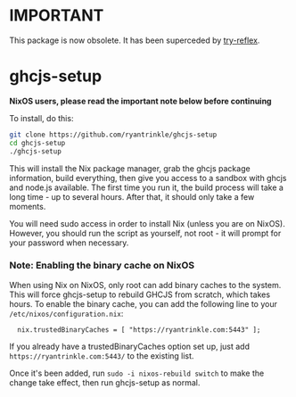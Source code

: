 IMPORTANT
=========

This package is now obsolete.  It has been superceded by [try-reflex](https://github.com/ryantrinkle/try-reflex).

ghcjs-setup
===========

**NixOS users, please read the important note below before continuing**

To install, do this:

```bash
git clone https://github.com/ryantrinkle/ghcjs-setup
cd ghcjs-setup
./ghcjs-setup
```

This will install the Nix package manager, grab the ghcjs package information, build everything, then give you access to a sandbox with ghcjs and node.js available.  The first time you run it, the build process will take a long time - up to several hours.  After that, it should only take a few moments.

You will need sudo access in order to install Nix (unless you are on NixOS).  However, you should run the script as yourself, not root - it will prompt for your password when necessary.

### Note: Enabling the binary cache on NixOS

When using Nix on NixOS, only root can add binary caches to the system.  This will force ghcjs-setup to rebuild GHCJS from scratch, which takes hours.  To enable the binary cache, you can add the following line to your `/etc/nixos/configuration.nix`:

```
  nix.trustedBinaryCaches = [ "https://ryantrinkle.com:5443" ];
```

If you already have a trustedBinaryCaches option set up, just add `https://ryantrinkle.com:5443/` to the existing list.

Once it's been added, run `sudo -i nixos-rebuild switch` to make the change take effect, then run ghcjs-setup as normal.
